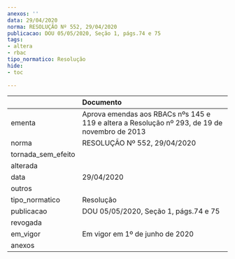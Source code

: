 ```yaml
---
anexos: ''
data: 29/04/2020
norma: RESOLUÇÃO Nº 552, 29/04/2020
publicacao: DOU 05/05/2020, Seção 1, págs.74 e 75
tags:
- altera
- rbac
tipo_normatico: Resolução
hide: 
- toc 
 
---
```


|                    | Documento                                                                                     |
|:-------------------|:----------------------------------------------------------------------------------------------|
| ementa             | Aprova emendas aos RBACs nºs 145 e 119 e altera a Resolução nº 293, de 19 de novembro de 2013 |
| norma              | RESOLUÇÃO Nº 552, 29/04/2020                                                                  |
| tornada_sem_efeito |                                                                                               |
| alterada           |                                                                                               |
| data               | 29/04/2020                                                                                    |
| outros             |                                                                                               |
| tipo_normatico     | Resolução                                                                                     |
| publicacao         | DOU 05/05/2020, Seção 1, págs.74 e 75                                                         |
| revogada           |                                                                                               |
| em_vigor           | Em vigor em 1º de junho de 2020                                                               |
| anexos             |                                                                                               |